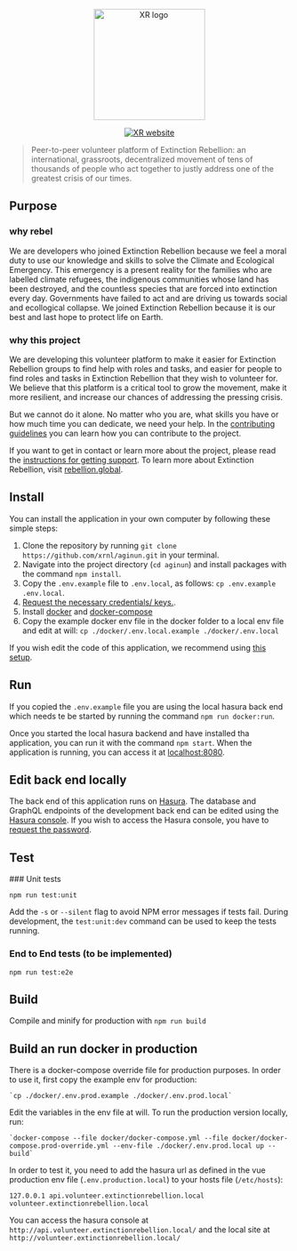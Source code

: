 <p align="center"><a href="https://rebellion.global/" target="_blank"><img width="200" src="https://user-images.githubusercontent.com/15846595/83038003-c6157b80-a03c-11ea-9605-325b4990e7bd.png" alt="XR logo"></a></p>

<p align="center"><a href="https://rebellion.global/" target="_blank"><img src="https://img.shields.io/badge/rebel-for%20life-success" alt="XR website"></a></p>

> Peer-to-peer volunteer platform of Extinction Rebellion: an international, grassroots, decentralized movement of tens of thousands of people who act together to justly address one of the greatest crisis of our times.

## Purpose

### why rebel

We are developers who joined Extinction Rebellion because we feel a moral duty to use our knowledge and skills to solve the Climate and Ecological Emergency. This emergency is a present reality for the families who are labelled climate refugees, the indigenous communities whose land has been destroyed, and the countless species that are forced into extinction every day. Governments have failed to act and are driving us towards social and ecollogical collapse. We joined Extinction Rebellion because it is our best and last hope to protect life on Earth.

### why this project

We are developing this volunteer platform to make it easier for Extinction Rebellion groups to find help with roles and tasks, and easier for people to find roles and tasks in Extinction Rebellion that they wish to volunteer for. We believe that this platform is a critical tool to grow the movement, make it more resilient, and increase our chances of addressing the pressing crisis.

But we cannot do it alone. No matter who you are, what skills you have or how much time you can dedicate, we need your help. In the [contributing guidelines](https://github.com/xrnl/aginun/blob/master/CONTRIBUTING.md) you can learn how you can contribute to the project.

If you want to get in contact or learn more about the project, please read the [instructions for getting support](https://github.com/xrnl/aginun/blob/master/SUPPORT.md). To learn more about Extinction Rebellion, visit [rebellion.global](https://rebellion.global).

## Install

You can install the application in your own computer by following these simple steps:

1. Clone the repository by running `git clone https://github.com/xrnl/aginun.git` in your terminal.
2. Navigate into the project directory (`cd aginun`) and install packages with the command `npm install`.
3. Copy the `.env.example` file to `.env.local`, as follows: `cp .env.example .env.local`.
4. [Request the necessary credentials/ keys.](https://github.com/xrnl/aginun/blob/master/SUPPORT.md).
5. Install [docker](https://docs.docker.com/get-docker/) and [docker-compose](https://docs.docker.com/compose/install/)
6. Copy the example docker env file in the docker folder to a local env file and edit at will:
    `cp ./docker/.env.local.example ./docker/.env.local`   


If you wish edit the code of this application, we recommend using [this setup](https://github.com/xrnl/aginun/wiki/Recommended-setup).

## Run

If you copied the `.env.example` file you are using the local hasura back end which needs te be started by running the command `npm run docker:run`. 

Once you started the local hasura backend and have installed tha application, you can run it with the command `npm start`. When the application is running, you can access it at [localhost:8080](http://localhost:8080).

## Edit back end locally

The back end of this application runs on [Hasura](https://hasura.io/). The database and GraphQL endpoints of the development back end can be edited using the [Hasura console](http://178.62.229.109/console). If you wish to access the Hasura console, you have to [request the password](https://github.com/xrnl/aginun/blob/master/SUPPORT.md).

## Test

### Unit tests

```
npm run test:unit
```

Add the `-s` or `--silent` flag to avoid NPM error messages if tests fail.
During development, the `test:unit:dev` command can be used to keep the tests running.

### End to End tests (to be implemented)

```
npm run test:e2e
```

## Build

Compile and minify for production with `npm run build`
 
## Build an run docker in production

There is a docker-compose override file for production purposes. In order to use it, first copy the example env for production:

    `cp ./docker/.env.prod.example ./docker/.env.prod.local`

Edit the variables in the env file at will. To run the production version locally, run:

    `docker-compose --file docker/docker-compose.yml --file docker/docker-compose.prod-override.yml --env-file ./docker/.env.prod.local up --build`

In order to test it, you need to add the hasura url as defined in the vue production env file (`.env.production.local`) 
to your hosts file (`/etc/hosts`):

    127.0.0.1 api.volunteer.extinctionrebellion.local volunteer.extinctionrebellion.local

You can access the hasura console at `http://api.volunteer.extinctionrebellion.local/` and the local site at `http://volunteer.extinctionrebellion.local/` 

